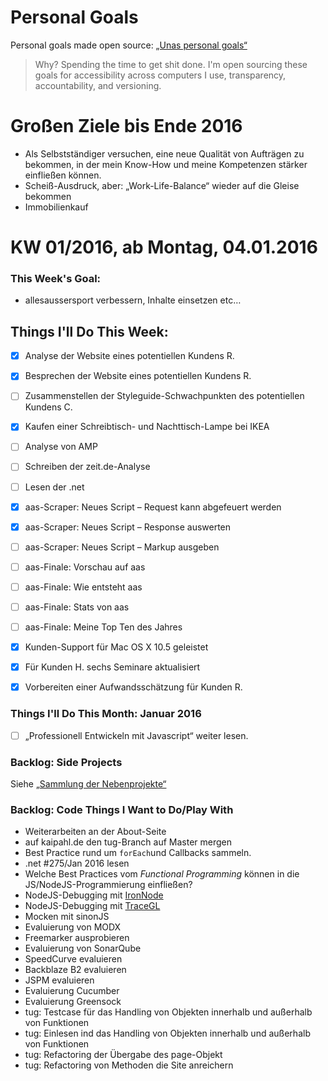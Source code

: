 Personal Goals
==============

Personal goals made open source: [„Unas personal goals“](http://una.im/personal-goals-guide/#=%81)
> Why? Spending the time to get shit done. I'm open sourcing these goals for accessibility across computers I use, transparency, accountability, and versioning.

# Großen Ziele bis Ende 2016
* Als Selbstständiger versuchen, eine neue Qualität von Aufträgen zu bekommen, in der mein Know-How und meine Kompetenzen stärker einfließen können.
* Scheiß-Ausdruck, aber: „Work-Life-Balance“ wieder auf die Gleise bekommen
* Immobilienkauf

# KW 01/2016, ab Montag, 04.01.2016

### This Week's Goal: 
* allesaussersport verbessern, Inhalte einsetzen etc…

## Things I'll Do This Week:
- [x] Analyse der Website eines potentiellen Kundens R. 
- [x] Besprechen der Website eines potentiellen Kundens R.
- [ ] Zusammenstellen der Styleguide-Schwachpunkten des potentiellen Kundens C.
- [x] Kaufen einer Schreibtisch- und Nachttisch-Lampe bei IKEA
- [ ] Analyse von AMP
- [ ] Schreiben der zeit.de-Analyse
- [ ] Lesen der .net
- [x] aas-Scraper: Neues Script – Request kann abgefeuert werden
- [x] aas-Scraper: Neues Script – Response auswerten
- [ ] aas-Scraper: Neues Script – Markup ausgeben
- [ ] aas-Finale: Vorschau auf aas
- [ ] aas-Finale: Wie entsteht aas
- [ ] aas-Finale: Stats von aas
- [ ] aas-Finale: Meine Top Ten des Jahres
- [x] Kunden-Support für Mac OS X 10.5 geleistet
- [x] Für Kunden H. sechs Seminare aktualisiert
- [x] Vorbereiten einer Aufwandsschätzung für Kunden R.


### Things I'll Do This Month: Januar 2016
- [ ] „Professionell Entwickeln mit Javascript“ weiter lesen.

### Backlog: Side Projects
Siehe [„Sammlung der Nebenprojekte“](~/Sites/dogfood-personal-goal/recources/pet-projects.md)

### Backlog: Code Things I Want to Do/Play With
* Weiterarbeiten an der About-Seite
* auf kaipahl.de den tug-Branch auf Master mergen
* Best Practice rund um `forEach`und Callbacks sammeln.
* .net #275/Jan 2016 lesen
* Welche Best Practices vom _Functional Programming_ können in die JS/NodeJS-Programmierung einfließen?
* NodeJS-Debugging mit [IronNode](http://s-a.github.io/iron-node/)
* NodeJS-Debugging mit [TraceGL](https://github.com/traceglMPL/tracegl)
* Mocken mit sinonJS
* Evaluierung von MODX
* Freemarker ausprobieren
* Evaluierung von SonarQube
* SpeedCurve evaluieren
* Backblaze B2 evaluieren
* JSPM evaluieren
* Evaluierung Cucumber
* Evaluierung Greensock
* tug: Testcase für das Handling von Objekten innerhalb und außerhalb von Funktionen
* tug: Einlesen ind das Handling von Objekten innerhalb und außerhalb von Funktionen
* tug: Refactoring der Übergabe des page-Objekt
* tug: Refactoring von Methoden die Site anreichern


